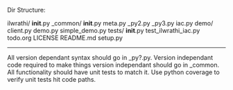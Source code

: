 Dir Structure:

ilwrathi/
    __init__.py 
    _common/
        __init__.py
	meta.py
    _py2.py
    _py3.py
    iac.py
demo/
    client.py
    demo.py
    simple_demo.py
tests/
    __init__.py
    test_ilwrathi_iac.py
todo.org
LICENSE
README.md
setup.py

--------------------

All version dependant syntax should go in _py?.py. Version independant code required to make things version independant should go in _common. 
All functionality should have unit tests to match it. Use python coverage to verify unit tests hit code paths.

